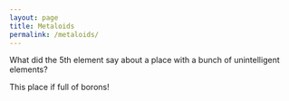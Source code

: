 ```yaml
---
layout: page
title: Metaloids
permalink: /metaloids/
---
```


What did the 5th element say about a place with a bunch of unintelligent elements?

This place if full of borons!